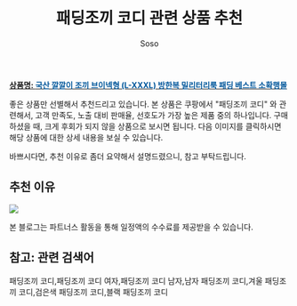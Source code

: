 ﻿---
layout: post
title:  "패딩조끼 코디 관련 상품 추천"
author: Soso
categories: [ 패션의류 ]
tags: [패딩조끼 코디,패딩조끼 코디 여자,패딩조끼 코디 남자,남자 패딩조끼 코디,겨울 패딩조끼 코디,검은색 패딩조끼 코디,블랙 패딩조끼 코디]
image: https://ads-partners.coupang.com/image1/6ikC3v1eY4r4r-j36lwDnl12B0tsdXs6dyS3RWFw4j4WqxyFEB9fzcaisIxnMneLtc5x2P1eRtXo16pWCQM0Vgn1lUaqNi3NWyF1i-Yb_9oDtaXcFAcEN--Chu7Tutz7212r30Y4N7fxbLcxMMQvpkAOSiEPLyw2ip0fKLJ4kqt27JlBpFbwyWGdflnIDVUX_E1mPD65lM7JFmijxWA6_lmFAW6nmhFQuIZJN34f6lCc2SGDYwwiL3F39yhqVs0GfVeoXoqN4cSYo5Jvcrmk8h22SgYQGMAchdKSIitIp20hPmL39w0= 
description: "쿠팡에서 패딩조끼 코디 관련 상품으로 가장 고객 선호도가 높은 제품 중 하나입니다."
---

<a href="https://link.coupang.com/re/AFFSDP?lptag=AF5673682&pageKey=6135357027&itemId=11728745463&vendorItemId=79002862798&traceid=V0-153-5d50a1dbc5c62ba5&clickBeacon=n2OE6QqlD07UnpOXLLKQo3RW8EGRCLwYudb45FO9F8qgLpp3QHzr1UZVvaICLcxWBVNkr5X1%2BSJPntz7iy3K0LM7m5c0%2Bc752ZASwQpP%2BUr8%2FcL3aPSb8%2FmYFfnIdbiY4keXGMBxgywVBkZMqJUgW%2FYP4LtBnzyqCckYOU6Yy%2B0S4eEOjK2Lt0Ikup%2BmFhCh4i3Dt5KKCLv8tKMjM%2BjMD4lXSccWAPLnyarBcxScEeEzKtPa5fWwhfshJak4e61AJZQEfDtR8waV2R%2BYo9m3TMUHerwmwpyQq%2Bs5dzt4KGNJQGUzxaqXWnsAf%2FGfO7h6mIpLXXG1YIBEiKL2414YJnOm3Frz2ZRXASB%2FuHAjYrFAiYEtBfqef5FvTpoLeo1LyEAiaPkyJqDHmFpWTL0zvcdhLNNMzaOQiEvgta7CGLOjf7s%2FfvUb%2FvVi3lYXwB7ultx0S7zavBayviGv5pD0iTWVBhKynxKsS3Sd4KVIvJUv16ilVTnq9Z2Exxy6LmvDyEMevnAOAAlFYhehyifc%2FpI7cLJftqTeBZIB3b3Ybf5oehc%2B0F1TYHCXe1K8Ui1bHZxaG1jJhgLnVKfPHX9uzzhWPM5AciyfUpfyLWVqO0r2r8C3ds1BWSzhm4y5uMwEvYa6ygj0Scy1iZyhUHNKhdAGKf9ZXCJCYU%2Fq%2FS4cituFHc8tY%2FSO4pwbe3l700iNhG6u17oedpc5zMuV%2B9eibA3y9i8HHMWJVs%2FUanv1XLMt8dvkblbLsFGu3MFo3gAga7%2FVoeac9Juu4hvd6IzaQEuYQnjQv90dUpSb4KsdtUVC1OxuRlJmzr%2BL4%2FQATeNj%2BdtEDT7bbcMo8eltMzBpeXT6T%2F2P1kWolmMwzFX3MgeBzq4Cwcc6kXX%2FqQVtpoWP&requestid=20231116174744720089331178&token=31850C%7CMIXED"><b>상품명: <font color='#01579B'>국산 깔깔이 조끼 브이넥형 (L-XXXL) 방한복 밀리터리룩 패딩 베스트 소확행몰</font></b></a>

좋은 상품만 선별해서 추천드리고 있습니다.
본 상품은 쿠팡에서 "패딩조끼 코디" 와 관련해서, 고객 만족도, 노출 대비 판매율, 선호도가 가장 높은 제품 중의 하나입니다.
구매하셨을 때, 크게 후회가 되지 않을 상품으로 보시면 됩니다. 
다음 이미지를 클릭하시면 해당 상품에 대한 상세 내용을 보실 수 있습니다.

바쁘시다면, 추천 이유로 좀더 요약해서 설명드렸으니, 참고 부탁드립니다.

## 추천 이유 

<a href="https://link.coupang.com/re/AFFSDP?lptag=AF5673682&pageKey=6135357027&itemId=11728745463&vendorItemId=79002862798&traceid=V0-153-5d50a1dbc5c62ba5&clickBeacon=n2OE6QqlD07UnpOXLLKQo3RW8EGRCLwYudb45FO9F8qgLpp3QHzr1UZVvaICLcxWBVNkr5X1%2BSJPntz7iy3K0LM7m5c0%2Bc752ZASwQpP%2BUr8%2FcL3aPSb8%2FmYFfnIdbiY4keXGMBxgywVBkZMqJUgW%2FYP4LtBnzyqCckYOU6Yy%2B0S4eEOjK2Lt0Ikup%2BmFhCh4i3Dt5KKCLv8tKMjM%2BjMD4lXSccWAPLnyarBcxScEeEzKtPa5fWwhfshJak4e61AJZQEfDtR8waV2R%2BYo9m3TMUHerwmwpyQq%2Bs5dzt4KGNJQGUzxaqXWnsAf%2FGfO7h6mIpLXXG1YIBEiKL2414YJnOm3Frz2ZRXASB%2FuHAjYrFAiYEtBfqef5FvTpoLeo1LyEAiaPkyJqDHmFpWTL0zvcdhLNNMzaOQiEvgta7CGLOjf7s%2FfvUb%2FvVi3lYXwB7ultx0S7zavBayviGv5pD0iTWVBhKynxKsS3Sd4KVIvJUv16ilVTnq9Z2Exxy6LmvDyEMevnAOAAlFYhehyifc%2FpI7cLJftqTeBZIB3b3Ybf5oehc%2B0F1TYHCXe1K8Ui1bHZxaG1jJhgLnVKfPHX9uzzhWPM5AciyfUpfyLWVqO0r2r8C3ds1BWSzhm4y5uMwEvYa6ygj0Scy1iZyhUHNKhdAGKf9ZXCJCYU%2Fq%2FS4cituFHc8tY%2FSO4pwbe3l700iNhG6u17oedpc5zMuV%2B9eibA3y9i8HHMWJVs%2FUanv1XLMt8dvkblbLsFGu3MFo3gAga7%2FVoeac9Juu4hvd6IzaQEuYQnjQv90dUpSb4KsdtUVC1OxuRlJmzr%2BL4%2FQATeNj%2BdtEDT7bbcMo8eltMzBpeXT6T%2F2P1kWolmMwzFX3MgeBzq4Cwcc6kXX%2FqQVtpoWP&requestid=20231116174744720089331178&token=31850C%7CMIXED"><img src="http://image1.coupangcdn.com/image/vendor_inventory/c62d/d847314d35df370592958c2a2b9dc0f395cacd152871d4c106d3662223e4.jpg"></a> 

본 블로그는 파트너스 활동을 통해 일정액의 수수료를 제공받을 수 있습니다.

## 참고: 관련 검색어    
패딩조끼 코디,패딩조끼 코디 여자,패딩조끼 코디 남자,남자 패딩조끼 코디,겨울 패딩조끼 코디,검은색 패딩조끼 코디,블랙 패딩조끼 코디